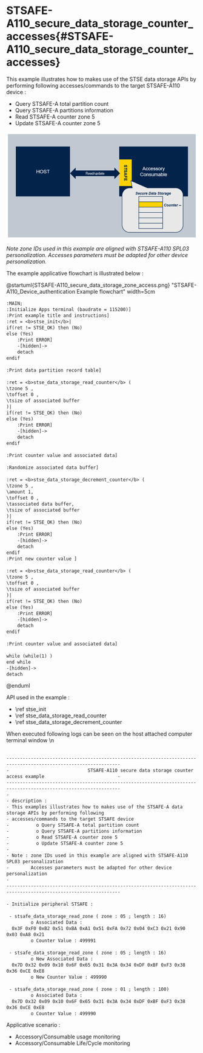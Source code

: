 # STSAFE-A110_secure_data_storage_counter_accesses{#STSAFE-A110_secure_data_storage_counter_accesses}

This example illustrates how to makes use of the STSE data storage APIs by performing following accesses/commands to the target STSAFE-A110 device :
- Query STSAFE-A total partition count
- Query STSAFE-A partitions information
- Read STSAFE-A counter zone 5
- Update STSAFE-A counter zone 5

![STSAFE-A110_secure_data_storage_counter_access_example](./secure_data_storage_counter_access_example.png)

*Note zone IDs used in this example are aligned with STSAFE-A110 SPL03 personalization. Accesses parameters must be adapted for other device personalization.* 

The example applicative flowchart is illustrated below :

@startuml{STSAFE-A110_secure_data_storage_zone_access.png} "STSAFE-A110_Device_authentication Example flowchart" width=5cm

	:MAIN;
	:Initialize Apps terminal (baudrate = 115200)]
	:Print example title and instructions]
	:ret = <b>stse_init</b>|
	if(ret != STSE_OK) then (No)
	else (Yes)
		:Print ERROR]
		-[hidden]->
		detach
	endif
	
	:Print data partition record table]
	
	:ret = <b>stse_data_storage_read_counter</b> (
	\tzone 5 , 
	\toffset 0 , 
	\tsize of associated buffer
	)|
	if(ret != STSE_OK) then (No)
	else (Yes)
		:Print ERROR]
		-[hidden]->
		detach
	endif
	
	:Print counter value and associated data]
	
	:Randomize associated data buffer]
	
	:ret = <b>stse_data_storage_decrement_counter</b> (
	\tzone 5 , 
	\amount 1,
	\toffset 0 , 
	\tassociated data buffer,
	\tsize of associated buffer
	)|
	if(ret != STSE_OK) then (No)
	else (Yes)
		:Print ERROR]
		-[hidden]->
		detach
	endif
	:Print new counter value ]
	
	:ret = <b>stse_data_storage_read_counter</b> (
	\tzone 5 , 
	\toffset 0 , 
	\tsize of associated buffer
	)|
	if(ret != STSE_OK) then (No)
	else (Yes)
		:Print ERROR]
		-[hidden]->
		detach
	endif
	
	:Print counter value and associated data]
	
	while (while(1) )
	end while
	-[hidden]->
	detach
@enduml

API used in the example :

- \ref stse_init
- \ref stse_data_storage_read_counter
- \ref stse_data_storage_decrement_counter


When executed following logs can be seen on the host attached computer terminal window \n


```

----------------------------------------------------------------------------------------------------------------
-                             STSAFE-A110 secure data storage counter access example                           -
----------------------------------------------------------------------------------------------------------------
-
- description :
- This examples illustrates how to makes use of the STSAFE-A data storage APIs by performing following
- accesses/commands to the target STSAFE device
-          o Query STSAFE-A total partition count
-          o Query STSAFE-A partitions information
-          o Read STSAFE-A counter zone 5
-          o Update STSAFE-A counter zone 5
-
- Note : zone IDs used in this example are aligned with STSAFE-A110 SPL03 personalization
-        Accesses parameters must be adapted for other device personalization
-
----------------------------------------------------------------------------------------------------------------

- Initialize peripheral STSAFE :

 - stsafe_data_storage_read_zone ( zone : 05 ; length : 16)
         o Associated Data :
  0x3F 0xF0 0xB2 0x51 0xBA 0xA1 0x51 0xFA 0x72 0x04 0xC3 0x21 0x90 0x03 0xA8 0x21
         o Counter Value : 499991

 - stsafe_data_storage_read_zone ( zone : 05 ; length : 16)
         o New Associated Data :
  0x7D 0x32 0x09 0x10 0x6F 0x65 0x31 0x3A 0x34 0xDF 0xBF 0xF3 0x38 0x36 0xCE 0xE8
         o New Counter Value : 499990

 - stsafe_data_storage_read_zone ( zone : 01 ; length : 100)
         o Associated Data :
  0x7D 0x32 0x09 0x10 0x6F 0x65 0x31 0x3A 0x34 0xDF 0xBF 0xF3 0x38 0x36 0xCE 0xE8
         o Counter Value : 499990

```


Applicative scenario : 

- Accessory/Consumable usage monitoring 
- Accessory/Consumable Life/Cycle monitoring 